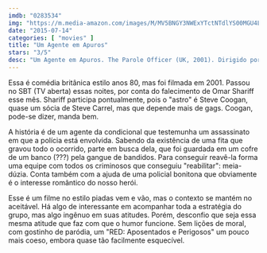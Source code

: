 ```yaml
---
imdb: "0283534"
img: "https://m.media-amazon.com/images/M/MV5BNGY3NWExYTctNTdlYS00MGU4LWE3OTAtMjA5YjZlYmNmM2E5XkEyXkFqcGdeQXVyMTMxMTY0OTQ@._V1_SY150_CR0,0,101,150_.jpg"
date: "2015-07-14"
categories: [ "movies" ]
title: "Um Agente em Apuros"
stars: "3/5"
desc: "Um Agente em Apuros. The Parole Officer (UK, 2001). Dirigido por John Duigan. Escrito por Steve Coogan, Henry Normal. Com Steve Coogan, Emma Gilmour, Susan Jane Tanner, Iain Mitchell, James Smith, Om Puri, Steven Waddington, Ben Miller, Emma Williams."
---
```

Essa é comédia britânica estilo anos 80, mas foi filmada em 2001. Passou no SBT (TV aberta) essas noites, por conta do falecimento de Omar Shariff esse mês. Shariff participa pontualmente, pois o "astro" é Steve Coogan, quase um sócia de Steve Carrel, mas que depende mais de gags. Coogan, pode-se dizer, manda bem.

A história é de um agente da condicional que testemunha um assassinato em que a polícia está envolvida. Sabendo da existência de uma fita que gravou todo o ocorrido, parte em busca dela, que foi guardada em um cofre de um banco (???) pela gangue de bandidos. Para conseguir reavê-la forma uma equipe com todos os criminosos que conseguiu "reabilitar": meia-dúzia. Conta também com a ajuda de uma policial bonitona que obviamente é o interesse romântico do nosso herói.

Esse é um filme no estilo piadas vem e vão, mas o contexto se mantém no aceitável. Há algo de interessante em acompanhar toda a estratégia do grupo, mas algo ingênuo em suas atitudes. Porém, desconfio que seja essa mesma atitude que faz com que o humor funcione. Sem lições de moral, com gostinho de paródia, um "RED: Aposentados e Perigosos" um pouco mais coeso, embora quase tão facilmente esquecível.
